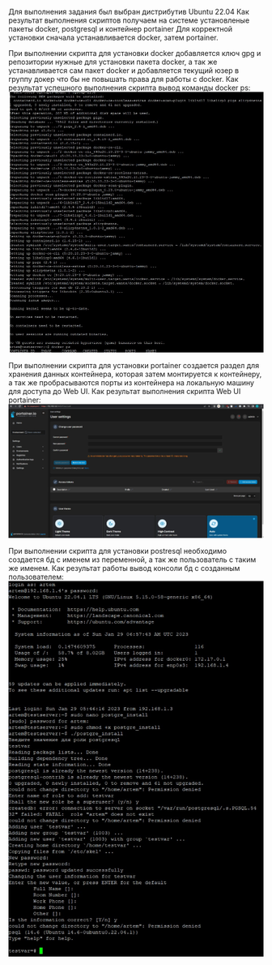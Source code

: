 Для выполнения задания был выбран дистрибутив Ubuntu 22.04
Как результат выполнения скриптов получаем на системе установленые пакеты docker, postgresql и контейнер portainer
Для корректной установки сначала устанавливается docker, затем portainer.

При выполнении скрипта для установки docker добавляется ключ gpg и репозитории нужные для установки пакета docker, а так же устанавливается сам пакет docker и добавляется текущий юзер в группу докер что бы не повышать права для работы с docker. 
Как результат успешного выполнения скрипта вывод команды docker ps:
![Alt text](https://github.com/Weberav/test_tasks/blob/docker_script/docker_ps.jpg)

При выполнении скрипта для установки portainer создается раздел для хранения данных контейнера, которая затем монтируется к контейнеру, а так же пробрасываются порты из контейнера на локальную машину для доступа до Web UI. Как результат выполнения скрипта Web UI portainer:
![Alt text](https://github.com/Weberav/test_tasks/blob/portainer_script/portainer_ui.jpg)

При выполнении скрипта для установки postresql необходимо создается бд с именем из переменной, а так же пользователь с таким же именем. Как результат работы вывод консоли бд с созданным пользователем:
![Alt text](https://github.com/Weberav/test_tasks/blob/postgre_script/postgre_res.jpg)